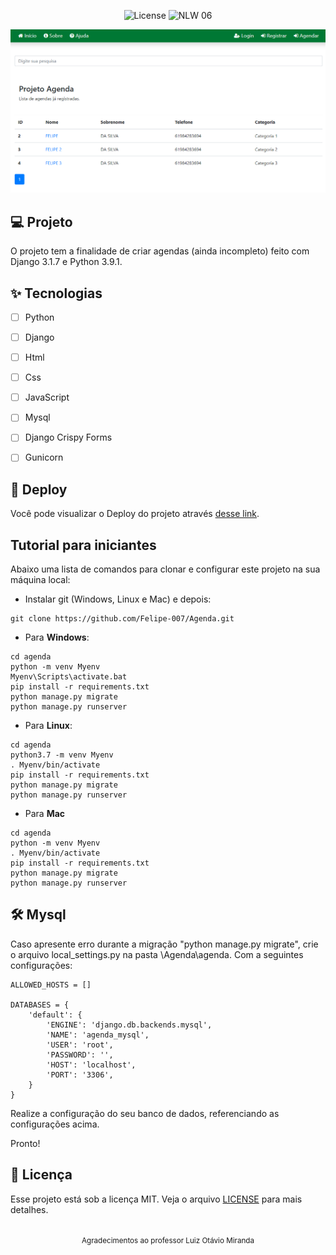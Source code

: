 
<p align="center">
  <img alt="License" src="https://img.shields.io/static/v1?label=license&message=MIT&color=E51C44&labelColor=0A1033">

 <img src="https://img.shields.io/static/v1?label=NLW&message=06&color=E51C44&labelColor=0A1033" alt="NLW 06" />
</p>


![cover](.github/cover.png?style=flat)


## 💻 Projeto
O projeto tem a finalidade de criar agendas (ainda incompleto) feito com Django 3.1.7 e Python 3.9.1.

## ✨ Tecnologias

-   [ ] Python
-   [ ] Django
-   [ ] Html
-   [ ] Css
-   [ ] JavaScript
-   [ ] Mysql
-   [ ] Django Crispy Forms
-   [ ] Gunicorn


## 🔖 Deploy

Você pode visualizar o Deploy do projeto através [desse link](https://github.com/Felipe-007/Agenda).


## Tutorial para iniciantes

Abaixo uma lista de comandos para clonar e configurar este projeto na sua 
máquina local:

- Instalar git (Windows, Linux e Mac) e depois:

```
git clone https://github.com/Felipe-007/Agenda.git
```

- Para **Windows**:

```
cd agenda
python -m venv Myenv
Myenv\Scripts\activate.bat
pip install -r requirements.txt
python manage.py migrate
python manage.py runserver
```

- Para **Linux**:

```
cd agenda
python3.7 -m venv Myenv
. Myenv/bin/activate
pip install -r requirements.txt
python manage.py migrate
python manage.py runserver
```

- Para **Mac**

```
cd agenda
python -m venv Myenv
. Myenv/bin/activate
pip install -r requirements.txt
python manage.py migrate
python manage.py runserver
```

## :hammer_and_wrench: Mysql 
Caso apresente erro durante a migração "python manage.py migrate", crie o arquivo local_settings.py na pasta \Agenda\agenda.
Com a seguintes configurações:

```
ALLOWED_HOSTS = []

DATABASES = {
    'default': {
        'ENGINE': 'django.db.backends.mysql',
        'NAME': 'agenda_mysql',
        'USER': 'root',
        'PASSWORD': '',
        'HOST': 'localhost',
        'PORT': '3306',
    }
}
```
Realize a configuração do seu banco de dados, referenciando as configurações acima.

Pronto!


## 📄 Licença

Esse projeto está sob a licença MIT. Veja o arquivo [LICENSE](LICENSE.md) para mais detalhes.

<br />

<div align="center">
  <small>Agradecimentos ao professor Luiz Otávio Miranda</small>  
</div>
